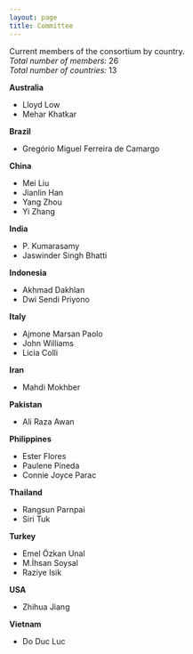 ```yaml
---
layout: page
title: Committee
---
```


Current members of the consortium by country.\
*Total number of members:* 26\
*Total number of countries:* 13


**Australia**
- Lloyd Low
- Mehar Khatkar

**Brazil**
- Gregório Miguel Ferreira de Camargo

**China**
- Mei Liu
- Jianlin Han
- Yang Zhou
- Yi Zhang

**India**
- P. Kumarasamy
- Jaswinder Singh Bhatti

**Indonesia**
- Akhmad Dakhlan
- Dwi Sendi Priyono

**Italy**
- Ajmone Marsan Paolo
- John Williams
- Licia Colli

**Iran**
- Mahdi Mokhber

**Pakistan**
- Ali Raza Awan

**Philippines**
- Ester Flores
- Paulene Pineda
- Connie Joyce Parac

**Thailand**
- Rangsun Parnpai
- Siri Tuk

**Turkey**
- Emel Özkan Unal
- M.İhsan Soysal
- Raziye Isik

**USA**
- Zhihua Jiang

**Vietnam**
- Do Duc Luc


<!--
| Country     | Collaborators                                    |
|-------------|--------------------------------------------------|
| Australia   | Lloyd Low, Mehar Khatkar                         |
| Brazil      | Gregório Miguel Ferreira de Camargo              |
| China       | Mei Liu, Jianlin Han, Yang Zhou, Yi Zhang        |
| India       | P. Kumarasamy                                    |
| Indonesia   | Akhmad Dakhlan, Dwi Sendi Priyono                |
| Italy       | John Williams                                    |
| Iran        | Mahdi Mokhber                                    |
| Pakistan    | Ali Raza Awan                                    |
| Philippines | Connie Joyce Parac, Ester Flores, Paulene Pineda |
| Thailand    | Rangsun Parnpai                                  |
| Turkey      | Emel Özkan Unal, M.İhsan Soysal, Raziye Isik,    |
| USA         | Zhihua Jiang                                     |
| Vietnam     | Do Duc Luc                                       |

-->
